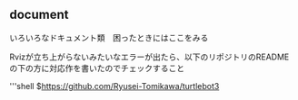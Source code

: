 ## document
いろいろなドキュメント類　困ったときにはここをみる

Rvizが立ち上がらないみたいなエラーが出たら、以下のリポジトリのREADMEの下の方に対応作を書いたのでチェックすること

  '''shell
  $https://github.com/Ryusei-Tomikawa/turtlebot3
  ```

